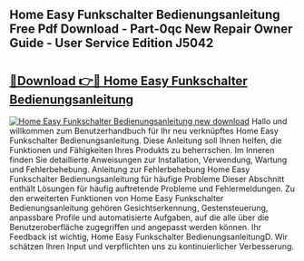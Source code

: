 ## Home Easy Funkschalter Bedienungsanleitung Free Pdf Download - Part-0qc New Repair Owner Guide - User Service Edition J5042

# <h2><a href="http://df5u7qg.blite.top/?on=Home+Easy+Funkschalter+Bedienungsanleitung">🔗Download 👉🔴 Home Easy Funkschalter Bedienungsanleitung</a></h2>

[![Home Easy Funkschalter Bedienungsanleitung new download](https://i.imgur.com/lujVjoI.png)](http://df5u7qg.blite.top/?on=Home+Easy+Funkschalter+Bedienungsanleitung)
Hallo und willkommen zum Benutzerhandbuch für Ihr neu verknüpftes Home Easy Funkschalter Bedienungsanleitung. Diese Anleitung soll Ihnen helfen, die Funktionen und Fähigkeiten Ihres Produkts zu beherrschen. Im Inneren finden Sie detaillierte Anweisungen zur Installation, Verwendung, Wartung und Fehlerbehebung. Anleitung zur Fehlerbehebung Home Easy Funkschalter Bedienungsanleitung für häufige Probleme Dieser Abschnitt enthält Lösungen für häufig auftretende Probleme und Fehlermeldungen. Zu den erweiterten Funktionen von Home Easy Funkschalter Bedienungsanleitung gehören Gesichtserkennung, Gestensteuerung, anpassbare Profile und automatisierte Aufgaben, auf die alle über die Benutzeroberfläche zugegriffen und angepasst werden können. Ihr Feedback ist wichtig, Home Easy Funkschalter BedienungsanleitungD. Wir schätzen Ihren Input und verpflichten uns zu kontinuierlicher Verbesserung.

